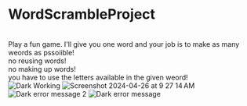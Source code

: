 # WordScrambleProject
<br>Play a fun game. I'll give you one word and your job is to make as many weords as pssoiible!
<br>no reusing words!
<br>no making up words!
<br>you have to use the letters available in the given weord!
<br>![Dark Working](https://github.com/SpightJA/WordScrambleProject/assets/43256781/88c9944c-ffa0-44a4-9485-0e24e2ecab95)
![Screenshot 2024-04-26 at 9 27 14 AM](https://github.com/SpightJA/WordScrambleProject/assets/43256781/b6a444b7-da34-4197-a2a4-aa8113c7421b)
<br>![Dark error message 2](https://github.com/SpightJA/WordScrambleProject/assets/43256781/847c1f32-6437-4140-af20-abea85884463)
![Dark error message](https://github.com/SpightJA/WordScrambleProject/assets/43256781/bef136b6-5f37-40a4-b4d0-2a6ab27f84a7)
